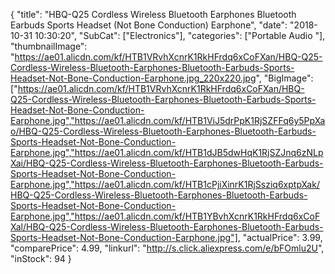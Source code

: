 {
	"title": "HBQ-Q25 Cordless Wireless Bluetooth Earphones Bluetooth Earbuds Sports Headset (Not Bone Conduction) Earphone",
	"date": "2018-10-31 10:30:20",
	"SubCat": ["Electronics"],
	"categories": ["Portable Audio "],
	"thumbnailImage": "https://ae01.alicdn.com/kf/HTB1VRvhXcnrK1RkHFrdq6xCoFXan/HBQ-Q25-Cordless-Wireless-Bluetooth-Earphones-Bluetooth-Earbuds-Sports-Headset-Not-Bone-Conduction-Earphone.jpg_220x220.jpg",
	"BigImage": ["https://ae01.alicdn.com/kf/HTB1VRvhXcnrK1RkHFrdq6xCoFXan/HBQ-Q25-Cordless-Wireless-Bluetooth-Earphones-Bluetooth-Earbuds-Sports-Headset-Not-Bone-Conduction-Earphone.jpg","https://ae01.alicdn.com/kf/HTB1ViJ5drPpK1RjSZFFq6y5PpXao/HBQ-Q25-Cordless-Wireless-Bluetooth-Earphones-Bluetooth-Earbuds-Sports-Headset-Not-Bone-Conduction-Earphone.jpg","https://ae01.alicdn.com/kf/HTB1dJB5dwHqK1RjSZJnq6zNLpXai/HBQ-Q25-Cordless-Wireless-Bluetooth-Earphones-Bluetooth-Earbuds-Sports-Headset-Not-Bone-Conduction-Earphone.jpg","https://ae01.alicdn.com/kf/HTB1cPjiXinrK1RjSsziq6xptpXak/HBQ-Q25-Cordless-Wireless-Bluetooth-Earphones-Bluetooth-Earbuds-Sports-Headset-Not-Bone-Conduction-Earphone.jpg","https://ae01.alicdn.com/kf/HTB1YBvhXcnrK1RkHFrdq6xCoFXal/HBQ-Q25-Cordless-Wireless-Bluetooth-Earphones-Bluetooth-Earbuds-Sports-Headset-Not-Bone-Conduction-Earphone.jpg"],
	"actualPrice": 3.99,
	"comparePrice": 4.99,
	"linkurl": "http://s.click.aliexpress.com/e/bFOmlu2U",
	"inStock": 94
}
